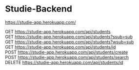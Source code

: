 # Studie-Backend

https://studie-app.herokuapp.com/

GET https://studie-app.herokuapp.com/api/students <br/>
GET https://studie-app.herokuapp.com/api/students?ssub=sub <br/>
GET https://studie-app.herokuapp.com/api/students?wsub=sub <br/>
GET https://studie-app.herokuapp.com/api/students/id <br/>
POST  https://studie-app.herokuapp.com/api/students/create <br/>
POST  https://studie-app.herokuapp.com/api/students/search <br/>
DELETE https://studie-app.herokuapp.com/api/students/id <br/>
